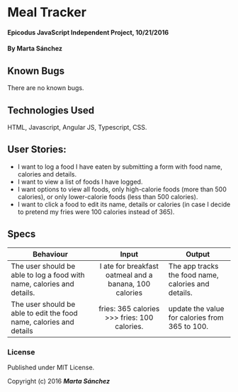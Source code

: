 # Meal Tracker

#### Epicodus JavaScript Independent Project, 10/21/2016

#### By **Marta Sánchez**


## Known Bugs

There are no known bugs.

## Technologies Used

HTML, Javascript, Angular JS, Typescript, CSS.

## User Stories:

* I want to log a food I have eaten by submitting a form with food name, calories and details.
* I want to view a list of foods I have logged.
* I want options to view all foods, only high-calorie foods (more than 500 calories), or only lower-calorie foods (less than 500 calories).
* I want to click a food to edit its name, details or calories (in case I decide to pretend my fries were 100 calories instead of 365).

## Specs

| Behaviour  | Input | Output |
| ------------- |:-------------:| -----|
| The user should be able to log a food with name, calories and details.     | I ate for breakfast oatmeal and a banana, 100 calories | The app tracks the food name, calories and details. |
| The user should be able to edit the food name, calories and details     | fries: 365 calories >>> fries: 100 calories. | update the value for calories from 365 to 100. |

### License

Published under MIT License.

Copyright (c) 2016 **_Marta Sánchez_**
